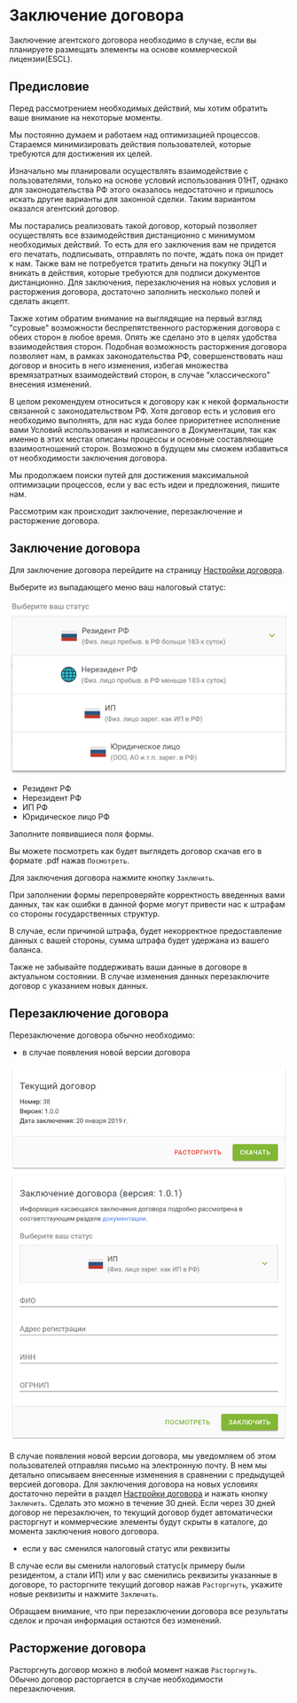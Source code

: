 # Заключение договора

Заключение агентского договора необходимо в случае, если вы планируете размещать элементы на основе коммерческой лицензии(ESCL).

## Предисловие

Перед рассмотрением необходимых действий, мы хотим обратить ваше внимание на некоторые моменты.

Мы постоянно думаем и работаем над оптимизацией процессов. Стараемся минимизировать действия пользователей, которые требуются для достижения их целей. 

Изначально мы планировали осуществлять взаимодействие с пользователями, только на основе условий использования 01HT, однако для законодательства РФ этого оказалось недостаточно и пришлось искать другие варианты для законной сделки. Таким вариантом оказался агентский договор.

Мы постарались реализовать такой договор, который позволяет осуществлять все взаимодействия дистанционно с минимумом необходимых действий. То есть для его заключения вам не придется его печатать, подписывать, отправлять по почте, ждать пока он придет к нам. Также вам не потребуется тратить деньги на покупку ЭЦП и вникать в действия, которые требуются для подписи документов дистанционно. Для заключения, перезаключения на новых условия и расторжения договора, достаточно заполнить несколько полей и сделать акцепт.

Также хотим обратим внимание на выглядящие на первый взгляд "суровые" возможности беспрепятственного расторжения договора с обеих сторон в любое время. Опять же сделано это в целях удобства взаимодействия сторон. Подобная возможность расторжения договора позволяет нам, в рамках законодательства РФ, совершенствовать наш договор и вносить в него изменения, избегая множества времязатратных взаимодействий сторон, в случае "классического" внесения изменений.

В целом рекомендуем относиться к договору как к некой формальности связанной с законодательством РФ. Хотя договор есть и условия его необходимо выполнять, для нас куда более приоритетнее исполнение вами Условий использования и написанного в Документации, так как именно в этих местах описаны процессы и основные составляющие взаимоотношений сторон. Возможно в будущем мы сможем избавиться от необходимости заключения договора.

Мы продолжаем поиски путей для достижения максимальной оптимизации процессов, если у вас есть идеи и предложения, пишите нам. 

Рассмотрим как происходит заключение, перезаключение и расторжение договора.

## Заключение договора

Для заключение договора перейдите на страницу [Настройки договора](/guide/account/#настройки-уведомnений).

Выберите из выпадающего меню ваш налоговый статус:

<div class="center">
    <img style="width:580px;" src="./1.png">
</div>

* Резидент РФ
* Нерезидент РФ
* ИП РФ
* Юридическое лицо РФ

Заполните появившиеся поля формы.

Вы можете посмотреть как будет выглядеть договор скачав его в формате .pdf нажав `Посмотреть`.

Для заключения договора нажмите кнопку `Заключить`.

При заполнении формы перепроверяйте корректность введенных вами данных, так как ошибки в данной форме могут привести нас к штрафам со стороны государственных структур.

В случае, если причиной штрафа, будет некорректное предоставление данных с вашей стороны, сумма штрафа будет удержана из вашего баланса.

Также не забывайте поддерживать ваши данные в договоре в актуальном состоянии. В случае изменения данных перезаключите договор с указанием новых данных.

## Перезаключение договора

Перезаключение договора обычно необходимо:

* в случае появления новой версии договора

<div class="center">
    <img style="width:580px;" src="./2.png">
</div>

В случае появления новой версии договора, мы уведомляем об этом пользователей отправляя письмо на электронную почту. В нем мы детально описываем внесенные изменения в сравнении с предыдущей версией договора. Для заключения договора на новых условиях достаточно перейти в раздел [Настройки договора](/guide/account/#настройки-уведомnений) и нажать кнопку `Заключить`. Сделать это можно в течение 30 дней. Если через 30 дней договор не перезаключен, то текущий договор будет автоматически расторгнут и коммерческие элементы будут скрыты в каталоге, до момента заключения нового договора.

* если у вас сменился налоговый статус или реквизиты

В случае если вы сменили налоговый статус(к примеру были резидентом, а стали ИП) или у вас сменились реквизиты указанные в договоре, то расторгните текущий договор нажав `Расторгнуть`, укажите новые реквизиты и нажмите `Заключить`.

Обращаем внимание, что при перезаключении договора все результаты сделок и прочая информация остаются без изменений.

## Расторжение договора

Расторгнуть договор можно в любой момент нажав `Расторгнуть`. Обычно договор расторгается в случае необходимости перезаключения.
